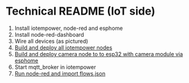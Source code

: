 # Technical README (IoT side)

1. Install iotempower, node-red and esphome
2. Install node-red-dashboard
3. Wire all devices (as pictured)
4. [ Build and deploy all iotempower nodes ](https://gitlab.cs.ut.ee/antikivi/mciot_home_security/-/tree/main/iot_home/iotempower_nodes)
5. [Build and deploy camera node to to esp32 with camera module via esphome](https://gitlab.cs.ut.ee/antikivi/mciot_home_security/-/tree/main/iot_home/esphome/config)
6. Start mqtt_broker in iotempower
7. [Run node-red and import flows.json](https://gitlab.cs.ut.ee/antikivi/mciot_home_security/-/tree/main/iot_home/node-red)

